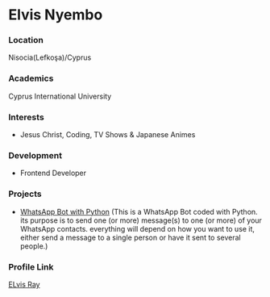 # Elvis Nyembo

### Location

Nisocia(Lefkoşa)/Cyprus

### Academics

Cyprus International University

### Interests

- Jesus Christ, Coding, TV Shows & Japanese Animes

### Development

- Frontend Developer

### Projects

- [WhatsApp Bot with Python](https://github.com/elvisraymond?tab=repositories) (This is a WhatsApp Bot coded with Python. its purpose is to send one (or more) message(s) to one (or more) of your WhatsApp contacts. everything will depend on how you want to use it, either send a message to a single person or have it sent to several people.)

### Profile Link

[ELvis Ray](https://github.com/elvisraymond)